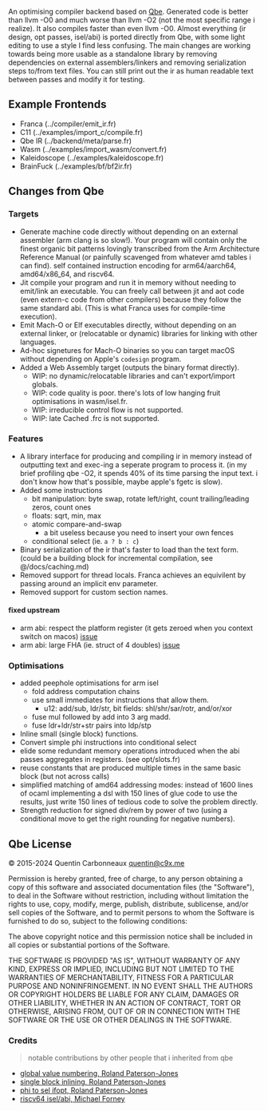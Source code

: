 An optimising compiler backend based on [Qbe](https://c9x.me/compile/).
Generated code is better than llvm -O0 and much worse than llvm -O2 (not the most specific range i realize).
It also compiles faster than even llvm -O0.
Almost everything (ir design, opt passes, isel/abi) is ported directly from Qbe, with some light editing to use a style I find less confusing.
The main changes are working towards being more usable as a standalone library
by removing dependencies on external assemblers/linkers and removing serialization steps to/from text files.
You can still print out the ir as human readable text between passes and modify it for testing.

## Example Frontends

- Franca (../compiler/emit_ir.fr)
- C11    (../examples/import_c/compile.fr)
- Qbe IR (../backend/meta/parse.fr)
- Wasm   (../examples/import_wasm/convert.fr)
- Kaleidoscope (../examples/kaleidoscope.fr)
- BrainFuck    (../examples/bf/bf2ir.fr)

## Changes from Qbe

### Targets

- Generate machine code directly without depending on an external assembler (arm clang is so slow!).
  Your program will contain only the finest organic bit patterns lovingly transcribed from the Arm Architecture Reference Manual
  (or painfully scavenged from whatever amd tables i can find).
  self contained instruction encoding for arm64/aarch64, amd64/x86_64, and riscv64. 
- Jit compile your program and run it in memory without needing to emit/link an executable.
  You can freely call between jit and aot code (even extern-c code from other compilers) because they follow the same standard abi.
  (This is what Franca uses for compile-time execution).
- Emit Mach-O or Elf executables directly, without depending on an external linker, 
  or (relocatable or dynamic) libraries for linking with other languages.
- Ad-hoc signetures for Mach-O binaries so you can target macOS without depending on Apple's `codesign` program.
- Added a Web Assembly target (outputs the binary format directly).
  - WIP: no dynamic/relocatable libraries and can't export/import globals.  
  - WIP: code quality is poor. there's lots of low hanging fruit optimisations in wasm/isel.fr.  
  - WIP: irreducible control flow is not supported. 
  - WIP: late Cached .frc is not supported. 

### Features

- A library interface for producing and compiling ir in memory instead of outputting text and exec-ing a seperate program to process it.
  (in my brief profiling qbe -O2, it spends 40% of its time parsing the input text. i don't know how that's possible, maybe apple's fgetc is slow).
- Added some instructions
  - bit manipulation: byte swap, rotate left/right, count trailing/leading zeros, count ones
  - floats: sqrt, min, max
  - atomic compare-and-swap 
    - a bit useless because you need to insert your own fences
  - conditional select (ie. `a ? b : c`)
- Binary serialization of the ir that's faster to load than the text form. 
  (could be a building block for incremental compilation, see @/docs/caching.md)
- Removed support for thread locals. Franca achieves an equivilent by passing around an implicit env parameter.
- Removed support for custom section names.

#### fixed upstream

- arm abi: respect the platform register (it gets zeroed when you context switch on macos) [issue](https://lists.sr.ht/~mpu/qbe/%3CCAHT_M7NPc_vufQ7hj+JwdB2cVrZKOmKmRk2z8ETLJ4T9=25YRw@mail.gmail.com%3E)
- arm abi: large FHA (ie. struct of 4 doubles) [issue](https://lists.sr.ht/~mpu/qbe/%3CCAHT_M7Pp-6_vSjOd-WkRt4ACJWLrKq=YpgUrnzW0Vy=T-7AFYg@mail.gmail.com%3E)

### Optimisations

- added peephole optimisations for arm isel
  - fold address computation chains
  - use small immediates for instructions that allow them. 
    - u12: add/sub, ldr/str, bit fields: shl/shr/sar/rotr, and/or/xor
  - fuse mul followed by add into 3 arg madd.
  - fuse ldr+ldr/str+str pairs into ldp/stp
- Inline small (single block) functions.
- Convert simple phi instructions into conditional select 
- elide some redundant memory operations introduced when the abi passes aggregates in registers. (see opt/slots.fr)
- reuse constants that are produced multiple times in the same basic block (but not across calls) 
- simplified matching of amd64 addressing modes: instead of 1600 lines of ocaml implementing a dsl
  with 150 lines of glue code to use the results, just write 150 lines of tedious code to solve the problem directly.
- Strength reduction for signed div/rem by power of two (using a conditional move to get the right rounding for negative numbers). 

## Qbe License

© 2015-2024 Quentin Carbonneaux <quentin@c9x.me>

Permission is hereby granted, free of charge, to any person obtaining a
copy of this software and associated documentation files (the "Software"),
to deal in the Software without restriction, including without limitation
the rights to use, copy, modify, merge, publish, distribute, sublicense,
and/or sell copies of the Software, and to permit persons to whom the
Software is furnished to do so, subject to the following conditions:

The above copyright notice and this permission notice shall be included in
all copies or substantial portions of the Software.

THE SOFTWARE IS PROVIDED "AS IS", WITHOUT WARRANTY OF ANY KIND, EXPRESS OR
IMPLIED, INCLUDING BUT NOT LIMITED TO THE WARRANTIES OF MERCHANTABILITY,
FITNESS FOR A PARTICULAR PURPOSE AND NONINFRINGEMENT. IN NO EVENT SHALL
THE AUTHORS OR COPYRIGHT HOLDERS BE LIABLE FOR ANY CLAIM, DAMAGES OR OTHER
LIABILITY, WHETHER IN AN ACTION OF CONTRACT, TORT OR OTHERWISE, ARISING
FROM, OUT OF OR IN CONNECTION WITH THE SOFTWARE OR THE USE OR OTHER
DEALINGS IN THE SOFTWARE.

### Credits

> notable contributions by other people that i inherited from qbe

- [global value numbering, Roland Paterson-Jones](https://lists.sr.ht/~mpu/qbe/patches/54774)
- [single block inlining, Roland Paterson-Jones](https://lists.sr.ht/~mpu/qbe/patches/55945)
- [phi to sel ifopt, Roland Paterson-Jones](https://lists.sr.ht/~mpu/qbe/patches/55968)
- [riscv64 isel/abi, Michael Forney](https://lists.sr.ht/~mpu/qbe/patches/29328)
